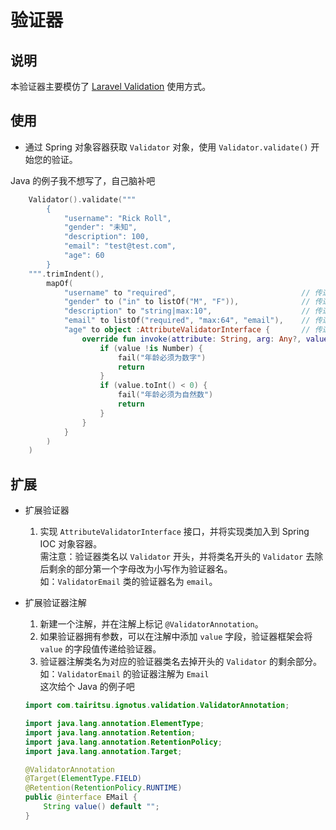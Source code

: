 # 验证器

## 说明

本验证器主要模仿了 [Laravel Validation](https://laravel.com/docs/8.x/validation) 使用方式。

## 使用

- 通过 Spring 对象容器获取 `Validator` 对象，使用 `Validator.validate()` 开始您的验证。

Java 的例子我不想写了，自己脑补吧
```kt
    Validator().validate("""
        {
            "username": "Rick Roll",
            "gender": "未知",
            "description": 100,
            "email": "test@test.com",
            "age": 60
        }
    """.trimIndent(),
        mapOf(
            "username" to "required",                            // 传递了一个验证器名字，没有参数
            "gender" to ("in" to listOf("M", "F")),              // 传递了一个验证器名字，并且带了一个 list 参数
            "description" to "string|max:10",                    // 传递了两个验证器，一个验证器是只有名字，另一个验证器是带了参数
            "email" to listOf("required", "max:64", "email"),    // 传递了三个验证器
            "age" to object :AttributeValidatorInterface {       // 传递了一个匿名类作验证器
                override fun invoke(attribute: String, arg: Any?, value: Any?, fail: (String) -> Unit) {
                    if (value !is Number) {
                        fail("年龄必须为数字")
                        return
                    }
                    if (value.toInt() < 0) {
                        fail("年龄必须为自然数")
                        return
                    }
                }
            }
        )
    )
```

## 扩展

- 扩展验证器
  1. 实现 `AttributeValidatorInterface` 接口，并将实现类加入到 Spring IOC 对象容器。  
     需注意：验证器类名以 `Validator` 开头，并将类名开头的 `Validator` 去除后剩余的部分第一个字母改为小写作为验证器名。  
     如：`ValidatorEmail` 类的验证器名为 `email`。 

- 扩展验证器注解
  1. 新建一个注解，并在注解上标记 `@ValidatorAnnotation`。
  2. 如果验证器拥有参数，可以在注解中添加 `value` 字段，验证器框架会将 `value` 的字段值传递给验证器。
  3. 验证器注解类名为对应的验证器类名去掉开头的 `Validator` 的剩余部分。  
     如：`ValidatorEmail` 的验证器注解为 `Email`  
     这次给个 Java 的例子吧
    ```java
    import com.tairitsu.ignotus.validation.ValidatorAnnotation;
    
    import java.lang.annotation.ElementType;
    import java.lang.annotation.Retention;
    import java.lang.annotation.RetentionPolicy;
    import java.lang.annotation.Target;
    
    @ValidatorAnnotation
    @Target(ElementType.FIELD)
    @Retention(RetentionPolicy.RUNTIME)
    public @interface EMail {
        String value() default "";
    }
    ```

